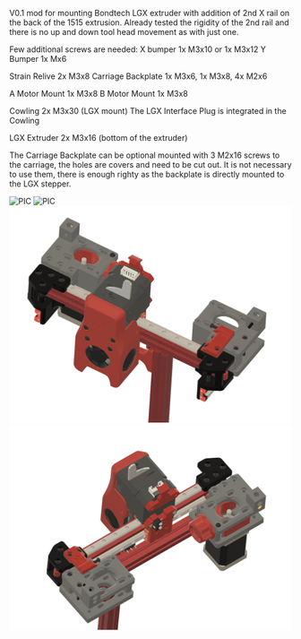 V0.1 mod for mounting Bondtech LGX extruder with addition of 2nd X rail on the back of the 1515 extrusion. 
Already tested the rigidity of the 2nd rail and there is no up and down tool head movement as with just one. 

Few additional screws are needed:
X bumper 1x M3x10 or 1x M3x12
Y Bumper 1x Mx6

Strain Relive 2x M3x8
Carriage Backplate 1x M3x6, 1x M3x8, 4x M2x6

A Motor Mount 1x M3x8
B Motor Mount 1x M3x8

Cowling 2x M3x30 (LGX mount)
The LGX Interface Plug is integrated in the Cowling 

LGX Extruder 2x M3x16 (bottom of the extruder)

The Carriage Backplate can be optional mounted with 3 M2x16 screws to the carriage, the holes are covers and need to be cut out. It is not necessary to use them, there is enough righty as the backplate is directly mounted to the LGX stepper.


![PIC](LGX_3.png)
![PIC](LGX_4.png)
![PIC](LGX_1.png)
![PIC](LGX_2.png)
